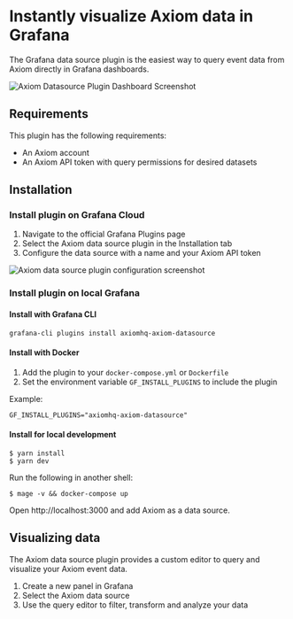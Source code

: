 # Instantly visualize Axiom data in Grafana

The Grafana data source plugin is the easiest way to query event data from Axiom directly in Grafana dashboards.

![Axiom Datasource Plugin Dashboard Screenshot](/public/plugins/axiomhq-axiom-datasource/img/axiom-aws-lambda-dashboard.png)

## Requirements

This plugin has the following requirements:

- An Axiom account
- An Axiom API token with query permissions for desired datasets

## Installation

### Install plugin on Grafana Cloud

1. Navigate to the official Grafana Plugins page
2. Select the Axiom data source plugin in the Installation tab
3. Configure the data source with a name and your Axiom API token

![Axiom data source plugin configuration screenshot](/public/plugins/axiomhq-axiom-datasource/img/datasource-configuration.png)

### Install plugin on local Grafana

#### Install with Grafana CLI

```
grafana-cli plugins install axiomhq-axiom-datasource
```

#### Install with Docker

1. Add the plugin to your `docker-compose.yml` or `Dockerfile`
2. Set the environment variable `GF_INSTALL_PLUGINS` to include the plugin

Example:

```
GF_INSTALL_PLUGINS="axiomhq-axiom-datasource"
```

#### Install for local development

```shell
$ yarn install
$ yarn dev
```

Run the following in another shell:

```shell
$ mage -v && docker-compose up
```

Open http://localhost:3000 and add Axiom as a data source.

## Visualizing data

The Axiom data source plugin provides a custom editor to query and visualize your Axiom event data.

1. Create a new panel in Grafana
2. Select the Axiom data source
3. Use the query editor to filter, transform and analyze your data
